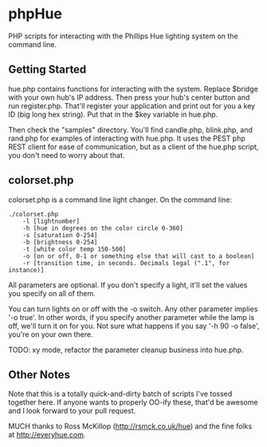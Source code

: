 phpHue
======

PHP scripts for interacting with the Phillips Hue lighting system on the command line.

Getting Started
---------------

hue.php contains functions for interacting with the system. Replace $bridge with your own hub's IP address. Then press your hub's center button and run register.php. That'll register your application and print out for you a key ID (big long hex string). Put that in the $key variable in hue.php.

Then check the "samples" directory. You'll find candle.php, blink.php, and rand.php for examples of interacting with hue.php. It uses the PEST php REST client for ease of communication, but as a client of the hue.php script, you don't need to worry about that.

colorset.php
------------

colorset.php is a command line light changer. On the command line:

	./colorset.php 
		-l [lightnumber] 
		-h [hue in degrees on the color circle 0-360] 
		-s [saturation 0-254] 
	    -b [brightness 0-254] 
		-t [white color temp 150-500] 
		-o [on or off, 0-1 or something else that will cast to a boolean]
		-r [transition time, in seconds. Decimals legal (".1", for instance)]

All parameters are optional. If you don't specify a light, it'll set the values you specify on all of them.

You can turn lights on or off with the -o switch. Any other parameter implies '-o true'. In other words, if you specify another parameter while the lamp is off, we'll turn it on for you. Not sure what happens if you say '-h 90 -o false', you're on your own there.

TODO: xy mode, refactor the parameter cleanup business into hue.php.


Other Notes
-----------

Note that this is a totally quick-and-dirty batch of scripts I've tossed together here. If anyone wants to properly OO-ify these, that'd be awesome and I look forward to your pull request.

MUCH thanks to Ross McKillop (http://rsmck.co.uk/hue) and the fine folks at http://everyhue.com.
